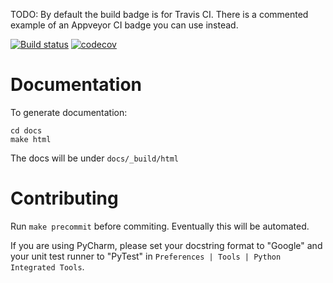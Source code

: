 
TODO: By default the build badge is for Travis CI.  There is a commented example of an Appveyor CI badge you can use instead.
<!-- 
[![Build status](https://ci.appveyor.com/api/projects/status/3jhdnwreqoni1492/branch/master?svg=true)](https://ci.appveyor.com/project/{{github_project_name}}/branch/master) 
-->
[![Build status](https://travis-ci.com/{{github_project_name}}.svg?branch=master)](https://travis-ci.com/{{github_project_name}}?branch=master)
[![codecov](https://codecov.io/gh/{{github_project_name}}/branch/master/graph/badge.svg)](https://codecov.io/gh/{{github_project_name}})

# Documentation

To generate documentation:
```
cd docs
make html
```

The docs will be under `docs/_build/html`

# Contributing

Run `make precommit` before commiting.  Eventually this will be automated.

If you are using PyCharm, please set your docstring format to "Google" and your unit test runner to "PyTest"
in `Preferences | Tools | Python Integrated Tools`.
